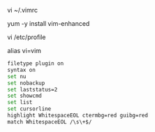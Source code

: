 vi  ~/.vimrc

yum -y install vim-enhanced

vi /etc/profile

alias vi=vim

```bash
filetype plugin on
syntax on
set nu
set nobackup
set laststatus=2
set showcmd
set list
set cursorline
highlight WhitespaceEOL ctermbg=red guibg=red
match WhitespaceEOL /\s\+$/
```
